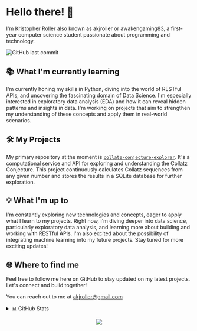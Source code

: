 # Hello there! 👋
I'm Kristopher Roller also known as akjroller or awakengaming83, a first-year computer science student passionate about programming and technology.

![GitHub last commit](https://img.shields.io/github/last-commit/akjroller/collatz-conjecture-explorer)

## 📚 What I'm currently learning
I'm currently honing my skills in Python, diving into the world of RESTful APIs, and uncovering the fascinating domain of Data Science. I'm especially interested in exploratory data analysis (EDA) and how it can reveal hidden patterns and insights in data. I'm working on projects that aim to strengthen my understanding of these concepts and apply them in real-world scenarios.

## 🛠️ My Projects
My primary repository at the moment is [`collatz-conjecture-explorer`](https://github.com/akjroller/collatz-conjecture-explorer). It's a computational service and API for exploring and understanding the Collatz Conjecture. This project continuously calculates Collatz sequences from any given number and stores the results in a SQLite database for further exploration.

## 💡 What I'm up to
I'm constantly exploring new technologies and concepts, eager to apply what I learn to my projects. Right now, I'm diving deeper into data science, particularly exploratory data analysis, and learning more about building and working with RESTful APIs. I'm also excited about the possibility of integrating machine learning into my future projects. Stay tuned for more exciting updates!

## 🌐 Where to find me
Feel free to follow me here on GitHub to stay updated on my latest projects. Let's connect and build together!

You can reach out to me at [akjroller@gmail.com](mailto:akjroller@gmail.com)

<details>
<summary>📊 GitHub Stats</summary>
<br>
<p align="center">
  <a href="https://github.com/akjroller">
    <img src="https://github-profile-summary-cards.vercel.app/api/cards/profile-details?username=akjroller&theme=transparent" alt="GitHub Profile Summary" />
  </a>
  <a href="https://github.com/akjroller">
    <img src="https://github-profile-summary-cards.vercel.app/api/cards/most-commit-language?username=akjroller&theme=transparent" alt="Top Languages" />
  </a>
  <a href="https://github.com/akjroller">
    <img src="https://github-profile-summary-cards.vercel.app/api/cards/stats?username=akjroller&theme=transparent" alt="GitHub Stats" />
  </a>
   <a href="https://github.com/akjroller">
    <img src="https://github-readme-stats.vercel.app/api/top-langs/?username=akjroller&langs_count=10&exclude_repo=&hide=jupyter%20notebook,vim%20script,cmake,makefile,batchfile,emacs%20lisp,css,html&layout=default&card_width=699&hide_border=true&theme=transparent" />
  </a>
</p>
</details>

<p align="center">
  <a href="https://github.com/akjroller">
    <img src="https://komarev.com/ghpvc/?username=akjroller&color=blue&style=flat)" />
  </a>
</p>